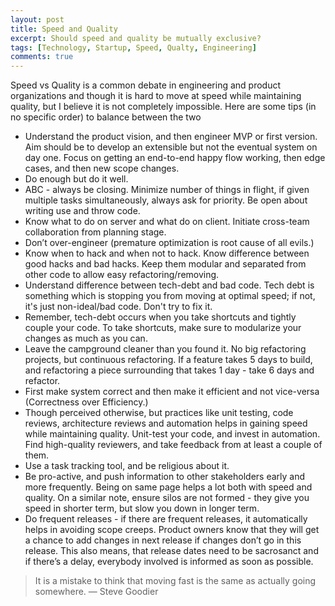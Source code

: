 ```yaml
---
layout: post
title: Speed and Quality
excerpt: Should speed and quality be mutually exclusive?
tags: [Technology, Startup, Speed, Qualty, Engineering]
comments: true
---
```

Speed vs Quality is a common debate in engineering and product organizations and though it is hard to move at speed while maintaining quality, but I believe it is not completely impossible. Here are some tips (in no specific order) to balance between the two
* Understand the product vision, and then engineer MVP or first version. Aim should be to develop an extensible but not the eventual system on day one. Focus on getting an end-to-end happy flow working, then edge cases, and then new scope changes.
* Do enough but do it well.
* ABC - always be closing. Minimize number of things in flight, if given multiple tasks simultaneously, always ask for priority.
Be open about writing use and throw code.
* Know what to do on server and what do on client. Initiate cross-team collaboration from planning stage.
* Don’t over-engineer (premature optimization is root cause of all evils.)
* Know when to hack and when not to hack. Know difference between good hacks and bad hacks. Keep them modular and separated from other code to allow easy refactoring/removing.
* Understand difference between tech-debt and bad code. Tech debt is something which is stopping you from moving at optimal speed; if not, it's just non-ideal/bad code. Don't try to fix it.
* Remember, tech-debt occurs when you take shortcuts and tightly couple your code. To take shortcuts, make sure to modularize your changes as much as you can.
* Leave the campground cleaner than you found it. No big refactoring projects, but continuous refactoring. If a feature takes 5 days to build, and refactoring a piece surrounding that takes 1 day - take 6 days and refactor.
* First make system correct and then make it efficient and not vice-versa (Correctness over Efficiency.)
* Though perceived otherwise, but practices like unit testing, code reviews, architecture reviews and automation helps in gaining speed while maintaining quality. Unit-test your code, and invest in automation. Find high-quality reviewers, and take feedback from at least a couple of them.
* Use a task tracking tool, and be religious about it.
* Be pro-active, and push information to other stakeholders early and more frequently. Being on same page helps a lot both with speed and quality. On a similar note, ensure silos are not formed - they give you speed in shorter term, but slow you down in longer term.
* Do frequent releases - if there are frequent releases, it automatically helps in avoiding scope creeps. Product owners know that they will get a chance to add changes in next release if changes don’t go in this release. This also means, that release dates need to be sacrosanct and if there’s a delay, everybody involved is informed as soon as possible.

> It is a mistake to think that moving fast is the same as actually going somewhere.
> ― Steve Goodier 
